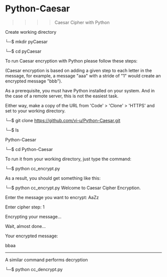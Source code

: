 # Python-Caesar

>>>> Caesar Cipher with Python

Create working directory

└─$ mkdir pyCaesar

└─$ cd pyCaesar


To run Caesar encryption with Python please follow these steps:

(Caesar encryption is based on adding a given step to each letter in the message,
for example, a message "aaa" with a stride of "1" would create an encrypted message "bbb").

As a prerequisite, you must have Python installed on your system.
And in the case of a remote server, this is not the easiest task.

Either way, make a copy of the URL from 'Code' > 'Clone' > 'HTTPS' and set to your working directory.

└─$ git clone https://github.com/vi-u/Python-Caesar.git

└─$ ls

Python-Caesar

└─$ cd Python-Caesar

To run it from your working directory, just type the command:

└─$ python cc_encrypt.py

As a result, you should get something like this:

└─$ python cc_encrypt.py
Welcome to Caesar Cipher Encryption.

Enter the message you want to encrypt: AaZz

Enter cipher step: 1

Encrypting your message...

Wait, almost done...

Your encrypted message:

bbaa


*** 
A similar command performs decryption

└─$ python cc_dencrypt.py 
